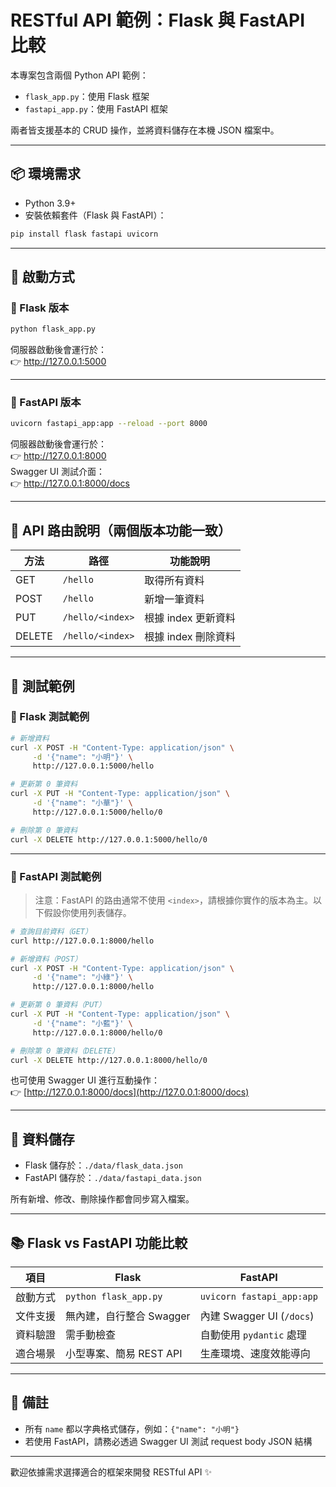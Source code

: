 # RESTful API 範例：Flask 與 FastAPI 比較

本專案包含兩個 Python API 範例：
- `flask_app.py`：使用 Flask 框架
- `fastapi_app.py`：使用 FastAPI 框架

兩者皆支援基本的 CRUD 操作，並將資料儲存在本機 JSON 檔案中。

---

## 📦 環境需求

- Python 3.9+
- 安裝依賴套件（Flask 與 FastAPI）：

```bash
pip install flask fastapi uvicorn
```

---

## 🚀 啟動方式

### 🔸 Flask 版本

```bash
python flask_app.py
```

伺服器啟動後會運行於：  
👉 http://127.0.0.1:5000

---

### 🔸 FastAPI 版本

```bash
uvicorn fastapi_app:app --reload --port 8000
```

伺服器啟動後會運行於：  
👉 http://127.0.0.1:8000  
Swagger UI 測試介面：  
👉 http://127.0.0.1:8000/docs

---

## 🔧 API 路由說明（兩個版本功能一致）

| 方法   | 路徑                  | 功能說明               |
|--------|-----------------------|------------------------|
| GET    | `/hello`              | 取得所有資料           |
| POST   | `/hello`              | 新增一筆資料           |
| PUT    | `/hello/<index>`      | 根據 index 更新資料    |
| DELETE | `/hello/<index>`      | 根據 index 刪除資料    |

---

## 🧪 測試範例

### 🔹 Flask 測試範例

```bash
# 新增資料
curl -X POST -H "Content-Type: application/json" \
     -d '{"name": "小明"}' \
     http://127.0.0.1:5000/hello

# 更新第 0 筆資料
curl -X PUT -H "Content-Type: application/json" \
     -d '{"name": "小華"}' \
     http://127.0.0.1:5000/hello/0

# 刪除第 0 筆資料
curl -X DELETE http://127.0.0.1:5000/hello/0
```

---

### 🔹 FastAPI 測試範例

> 注意：FastAPI 的路由通常不使用 `<index>`，請根據你實作的版本為主。以下假設你使用列表儲存。

```bash
# 查詢目前資料（GET）
curl http://127.0.0.1:8000/hello

# 新增資料（POST）
curl -X POST -H "Content-Type: application/json" \
     -d '{"name": "小綠"}' \
     http://127.0.0.1:8000/hello

# 更新第 0 筆資料（PUT）
curl -X PUT -H "Content-Type: application/json" \
     -d '{"name": "小藍"}' \
     http://127.0.0.1:8000/hello/0

# 刪除第 0 筆資料（DELETE）
curl -X DELETE http://127.0.0.1:8000/hello/0
```

也可使用 Swagger UI 進行互動操作：  
👉 [http://127.0.0.1:8000/docs](http://127.0.0.1:8000/docs)

---

## 💾 資料儲存

- Flask 儲存於：`./data/flask_data.json`
- FastAPI 儲存於：`./data/fastapi_data.json`

所有新增、修改、刪除操作都會同步寫入檔案。

---

## 📚 Flask vs FastAPI 功能比較

| 項目        | Flask                     | FastAPI                     |
|-------------|---------------------------|-----------------------------|
| 啟動方式    | `python flask_app.py`     | `uvicorn fastapi_app:app`   |
| 文件支援    | 無內建，自行整合 Swagger | 內建 Swagger UI (`/docs`)  |
| 資料驗證    | 需手動檢查                | 自動使用 `pydantic` 處理   |
| 適合場景    | 小型專案、簡易 REST API   | 生產環境、速度效能導向     |

---

## 📝 備註

- 所有 `name` 都以字典格式儲存，例如：`{"name": "小明"}`
- 若使用 FastAPI，請務必透過 Swagger UI 測試 request body JSON 結構

---

歡迎依據需求選擇適合的框架來開發 RESTful API ✨

